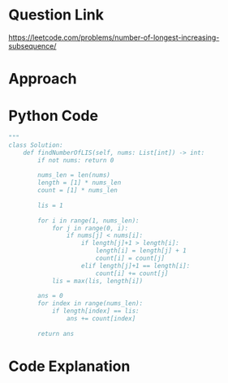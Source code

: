 # Question Link
https://leetcode.com/problems/number-of-longest-increasing-subsequence/

# Approach

# Python Code

```Python
"""
class Solution:
    def findNumberOfLIS(self, nums: List[int]) -> int:
        if not nums: return 0
        
        nums_len = len(nums)
        length = [1] * nums_len
        count = [1] * nums_len
        
        lis = 1
        
        for i in range(1, nums_len):
            for j in range(0, i):
                if nums[j] < nums[i]:
                    if length[j]+1 > length[i]:
                        length[i] = length[j] + 1
                        count[i] = count[j]
                    elif length[j]+1 == length[i]:
                        count[i] += count[j]
            lis = max(lis, length[i])
        
        ans = 0
        for index in range(nums_len):
            if length[index] == lis:
                ans += count[index]
        
        return ans
```

# Code Explanation
